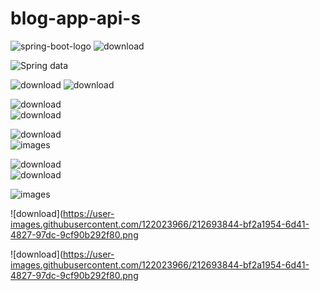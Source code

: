 # blog-app-api-s


 ![spring-boot-logo](https://user-images.githubusercontent.com/122023966/212685305-a2087bb3-13ba-4e65-bf3d-7b8deb48695b.png)   ![download](https://user-images.githubusercontent.com/122023966/212692345-32d62682-c56a-4820-b87c-e916197b64c9.png)

 ![Spring data](https://user-images.githubusercontent.com/122023966/212692500-ee4c665f-3df0-442d-9958-d7a9101ffddd.png)
 
 ![download](https://user-images.githubusercontent.com/122023966/212692795-66fe3369-b963-45f7-a2ec-39dce419faa3.jpg)      ![download](https://user-images.githubusercontent.com/122023966/212692882-a116de9c-0c38-4e0e-98a7-d042f5ba6cbe.png)



![download](https://user-images.githubusercontent.com/122023966/212693122-515499d5-d679-482b-94fe-ddc7063e1586.jpg)        
![download](https://user-images.githubusercontent.com/122023966/212693192-50ac8d11-298a-44f8-a163-04a6761638ce.png)




![download](https://user-images.githubusercontent.com/122023966/212693369-d15a2a95-d455-42da-9db5-c889c86147a2.png)         
![images](https://user-images.githubusercontent.com/122023966/212693285-3eab2863-c9b6-4e28-a0b2-342d6d202ef8.png)


![download](https://user-images.githubusercontent.com/122023966/212693465-68a6f218-f731-4141-b7b8-26fd5d4c259e.png)                       
![download](https://user-images.githubusercontent.com/122023966/212693590-16d76703-69d2-45c6-aac2-41dd98b8a2b3.png)


![images](https://user-images.githubusercontent.com/122023966/212693764-003d3f57-f924-41af-a2b0-ca66f61bf45e.png)        



![download](https://user-images.githubusercontent.com/122023966/212693844-bf2a1954-6d41-4827-97dc-9cf90b292f80.png

![download](https://user-images.githubusercontent.com/122023966/212693844-bf2a1954-6d41-4827-97dc-9cf90b292f80.png
   
 
